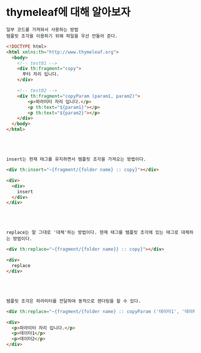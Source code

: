 # thymeleaf에 대해 알아보자

```
일부 코드를 가져와서 사용하는 방법
템플릿 조각을 이용하기 위해 파일을 우선 만들어 준다.
```

```html
<!DOCTYPE html>
<html xmlns:th="http://www.thymeleaf.org">
  <body>
    <!-- test01 -->
    <div th:fragment="copy">
      푸터 자리 입니다.
    </div>

    <!-- test02 -->
    <div th:fragment="copyParam (param1, param2)">
        <p>파라미터 자리 입니다.</p>
        <p th:text="${param1}"></p>
        <p th:text="${param2}"></p>
    </div>
  </body>
</html>
```

<br>
<br>

```
insert는 현재 태그를 유지하면서 템플릿 조각을 가져오는 방법이다.
```

```html
<div th:insert="~{fragment/{folder name} :: copy}"></div>
```

```html
<div>
  <div>
    insert
  </div>
</div>
```

<br>
<br>

```
replace는 말 그대로 '대체'하는 방법이다. 현재 태그를 템플릿 조각에 있는 태그로 대체하는 방법이다.
```

```html
<div th:replace="~{fragment/{folder name}} :: copy}"></div>
```

```html
<div>
  replace
</div>
```

<br>
<br>

```
템플릿 조각은 파라미터를 전달하여 동적으로 렌더링을 할 수 있다.
```

```html
<div th:replace="~{fragment/{folder name} :: copyParam ('데이터1', '데이터2')}"></div>
```

```html
<div>
  <p>파라미터 자리 입니다.</p>
  <p>데이터1</p>
  <p>데이터2</p>
</div>
```